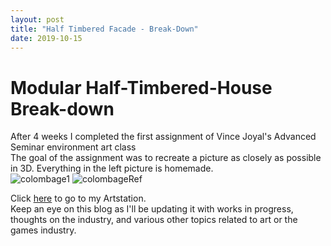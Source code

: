```yaml
---
layout: post
title: "Half Timbered Facade - Break-Down"
date: 2019-10-15
---
```


Modular Half-Timbered-House Break-down
===============

After 4 weeks I completed the first assignment of Vince Joyal's Advanced Seminar environment art class<br/>
The goal of the assignment was to recreate a picture as closely as possible in 3D. Everything in the left picture is homemade. <br/>
![colombage1](https://imgur.com/t4lATKD)
![colombageRef](https://imgur.com/68jCq9E)


Click [here](https://www.artstation.com/dnompal) to go to my Artstation.<br/>
Keep an eye on this blog as I'll be updating it with works in progress, thoughts on the industry, and various other topics related to art or the games industry.<br/><br/>